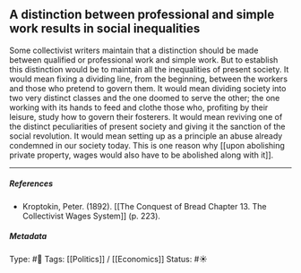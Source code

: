 ## A distinction between professional and simple work results in social inequalities  # 

Some collectivist writers maintain that a distinction should be made between qualified or professional work and simple work. But to establish this distinction would be to maintain all the inequalities of present society. It would mean fixing a dividing line, from the beginning, between the workers and those who pretend to govern them. It would mean dividing society into two very distinct classes and the one doomed to serve the other; the one working with its hands to feed and clothe those who, profiting by their leisure, study how to govern their fosterers. It would mean reviving one of the distinct peculiarities of present society and giving it the sanction of the social revolution. It would mean setting up as a principle an abuse already condemned in our society today. This is one reason why [[upon abolishing private property, wages would also have to be abolished along with it]].

___

##### References

- Kroptokin, Peter. (1892). [[The Conquest of Bread Chapter 13. The Collectivist Wages System]] (p. 223).

##### Metadata

Type: #🔴 
Tags: [[Politics]] / [[Economics]] 
Status: #☀️ 